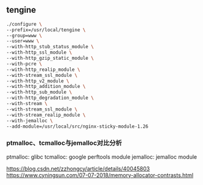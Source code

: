 ## tengine


```bash
./configure \
--prefix=/usr/local/tengine \
--group=www \
--user=www \
--with-http_stub_status_module \
--with-http_ssl_module \
--with-http_gzip_static_module \
--with-pcre \
--with-http_realip_module \
--with-stream_ssl_module \
--with-http_v2_module \
--with-http_addition_module \
--with-http_sub_module \
--with-http_degradation_module \
--with-stream \
--with-stream_ssl_module \
--with-stream_realip_module \
--with-jemalloc \
--add-module=/usr/local/src/nginx-sticky-module-1.26
```


### ptmalloc、tcmalloc与jemalloc对比分析
ptmalloc: glibc
tcmalloc: google perftools module
jemalloc: jemalloc module

https://blog.csdn.net/zzhongcy/article/details/40045803
https://www.cyningsun.com/07-07-2018/memory-allocator-contrasts.html